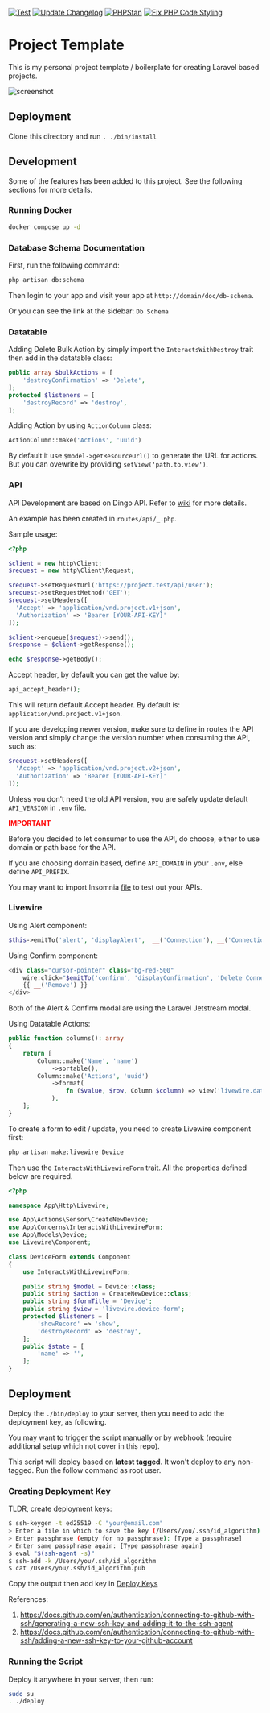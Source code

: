 [![Test](https://github.com/nasrulhazim/project-template/actions/workflows/run-tests.yml/badge.svg)](https://github.com/nasrulhazim/project-template/actions/workflows/run-tests.yml) [![Update Changelog](https://github.com/nasrulhazim/project-template/actions/workflows/update-changelog.yml/badge.svg)](https://github.com/nasrulhazim/project-template/actions/workflows/update-changelog.yml) [![PHPStan](https://github.com/nasrulhazim/project-template/actions/workflows/phpstan.yml/badge.svg)](https://github.com/nasrulhazim/project-template/actions/workflows/phpstan.yml) [![Fix PHP Code Styling](https://github.com/nasrulhazim/project-template/actions/workflows/fix-php-code-style-issues.yml.yml/badge.svg)](https://github.com/nasrulhazim/project-template/actions/workflows/fix-php-code-style-issues.yml.yml)

# Project Template

This is my personal project template / boilerplate for creating Laravel based projects.

![screenshot](./.art/screenshot.png)

## Deployment

Clone this directory and run `. ./bin/install`

## Development

Some of the features has been added to this project. See the following sections for more details.

### Running Docker

```bash
docker compose up -d
```

### Database Schema Documentation

First, run the following command:

```bash
php artisan db:schema
```

Then login to your app and visit your app at `http://domain/doc/db-schema`.

Or you can see the link at the sidebar: `Db Schema`

### Datatable

Adding Delete Bulk Action by simply import the `InteractsWithDestroy` trait then add in the datatable class:

```php
public array $bulkActions = [
    'destroyConfirmation' => 'Delete',
];
protected $listeners = [
    'destroyRecord' => 'destroy',
];
```

Adding Action by using `ActionColumn` class:

```php
ActionColumn::make('Actions', 'uuid')
```

By default it use `$model->getResourceUrl()` to generate the URL for actions. But you can ovewrite by providing `setView('path.to.view')`.

### API

API Development are based on Dingo API. Refer to [wiki](https://github.com/dingo/api/wiki) for more details.

An example has been created in `routes/api/_.php`.

Sample usage:

```php
<?php

$client = new http\Client;
$request = new http\Client\Request;

$request->setRequestUrl('https://project.test/api/user');
$request->setRequestMethod('GET');
$request->setHeaders([
  'Accept' => 'application/vnd.project.v1+json',
  'Authorization' => 'Bearer [YOUR-API-KEY]'
]);

$client->enqueue($request)->send();
$response = $client->getResponse();

echo $response->getBody();
```

Accept header, by default you can get the value by:

```php
api_accept_header();
```

This will return default Accept header. By default is: `application/vnd.project.v1+json`.

If you are developing newer version, make sure to define in routes the API version and simply change the version number when consuming the API, such as:

```php
$request->setHeaders([
  'Accept' => 'application/vnd.project.v2+json',
  'Authorization' => 'Bearer [YOUR-API-KEY]'
]);
```

Unless you don't need the old API version, you are safely update default `API_VERSION` in `.env` file.

**<span style="color:red">IMPORTANT</span>**

Before you decided to let consumer to use the API, do choose, either to use domain or path base for the API.

If you are choosing domain based, define `API_DOMAIN` in your `.env`, else define `API_PREFIX`.

You may want to import Insomnia [file](Insomnia.json) to test out your APIs.

### Livewire

Using Alert component:

```php
$this->emitTo('alert', 'displayAlert',  __('Connection'), __('Connection succesfully deleted'));
```

Using Confirm component:

```php
<div class="cursor-pointer" class="bg-red-500"
    wire:click="$emitTo('confirm', 'displayConfirmation', 'Delete Connection', 'Are you sure?', 'connection-form', 'destroyConnection', '{{ $uuid }}')">
    {{ __('Remove') }}
</div>
```

Both of the Alert & Confirm modal are using the Laravel Jetstream modal.

Using Datatable Actions:

```php
public function columns(): array
{
    return [
        Column::make('Name', 'name')
            ->sortable(),
        Column::make('Actions', 'uuid')
            ->format(
                fn ($value, $row, Column $column) => view('livewire.datatable-actions', ['form' => 'resource-form', 'value' => $value, 'row' => $row, 'column' => $column])
            ),
    ];
}
```

To create a form to edit / update, you need to create Livewire component first:

```bash
php artisan make:livewire Device
```

Then use the `InteractsWithLivewireForm` trait. All the properties defined below are required.

```php
<?php

namespace App\Http\Livewire;

use App\Actions\Sensor\CreateNewDevice;
use App\Concerns\InteractsWithLivewireForm;
use App\Models\Device;
use Livewire\Component;

class DeviceForm extends Component
{
    use InteractsWithLivewireForm;

    public string $model = Device::class;
    public string $action = CreateNewDevice::class;
    public string $formTitle = 'Device';
    public string $view = 'livewire.device-form';
    protected $listeners = [
        'showRecord' => 'show',
        'destroyRecord' => 'destroy',
    ];
    public $state = [
        'name' => '',
    ];
}
```

## Deployment

Deploy the `./bin/deploy` to your server, then you need to add the deployment key, as following.

You may want to trigger the script manually or by webhook (require additional setup which not cover in this repo).

This script will deploy based on **latest tagged**. It won't deploy to any non-tagged. Run the follow command as root user.

### Creating Deployment Key

TLDR, create deployment keys:

```bash
$ ssh-keygen -t ed25519 -C "your@email.com"
> Enter a file in which to save the key (/Users/you/.ssh/id_algorithm):
> Enter passphrase (empty for no passphrase): [Type a passphrase]
> Enter same passphrase again: [Type passphrase again]
$ eval "$(ssh-agent -s)"
$ ssh-add -k /Users/you/.ssh/id_algorithm
$ cat /Users/you/.ssh/id_algorithm.pub
```

Copy the output then add key in [Deploy Keys](https://github.com/nasrulhazim/um-ehr-services/settings/keys)

References:

1. <https://docs.github.com/en/authentication/connecting-to-github-with-ssh/generating-a-new-ssh-key-and-adding-it-to-the-ssh-agent>
2. <https://docs.github.com/en/authentication/connecting-to-github-with-ssh/adding-a-new-ssh-key-to-your-github-account>

### Running the Script

Deploy it anywhere in your server, then run:

```bash
sudo su
. ./deploy
```
